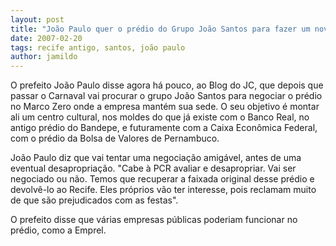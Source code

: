 ```yaml
---
layout: post
title: "João Paulo quer o prédio do Grupo João Santos para fazer um novo centro cultural no Recife Antigo"
date: 2007-02-20
tags: recife antigo, santos, joão paulo
author: jamildo
---
```

O prefeito Jo&atilde;o Paulo disse agora h&aacute; pouco, ao Blog do JC, que depois que passar o Carnaval vai procurar o grupo Jo&atilde;o Santos para negociar o pr&eacute;dio no Marco Zero onde a empresa mant&eacute;m sua sede. O seu objetivo &eacute; montar ali um centro cultural, nos moldes do que j&aacute; existe com o Banco Real, no antigo pr&eacute;dio do Bandepe, e futuramente com a Caixa Econ&ocirc;mica Federal, com o pr&eacute;dio da Bolsa de Valores de Pernambuco.

Jo&atilde;o Paulo diz que vai tentar uma negocia&ccedil;&atilde;o amig&aacute;vel, antes de uma eventual desapropria&ccedil;&atilde;o. "Cabe &agrave; PCR avaliar e desapropriar. Vai ser negociado ou n&atilde;o. Temos que recuperar a faixada original desse pr&eacute;dio e devolv&ecirc;-lo ao Recife. Eles pr&oacute;prios v&atilde;o ter interesse, pois reclamam muito de que s&atilde;o prejudicados com as festas".

O prefeito disse que v&aacute;rias empresas p&uacute;blicas poderiam funcionar no pr&eacute;dio, como a Emprel.